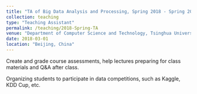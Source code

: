 ```yaml
---
title: "TA of Big Data Analysis and Processing, Spring 2018 - Spring 2020"
collection: teaching
type: "Teaching Assistant"
permalink: /teaching/2018-Spring-TA
venue: "Department of Computer Science and Technology, Tsinghua University"
date: 2018-03-01
location: "Beijing, China"
---
```


Create and grade course assessments, help lectures preparing for class materials and Q&A after class.

Organizing students to participate in data competitions, such as Kaggle, KDD Cup, etc.